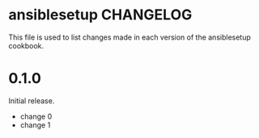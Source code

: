 # ansiblesetup CHANGELOG

This file is used to list changes made in each version of the ansiblesetup cookbook.

# 0.1.0

Initial release.

- change 0
- change 1

